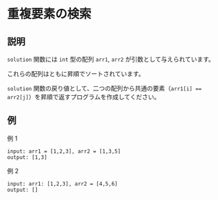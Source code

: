 # 重複要素の検索

## 説明

`solution` 関数には `int` 型の配列 `arr1`, `arr2` が引数として与えられています。

これらの配列はともに昇順でソートされています。

`solution` 関数の戻り値として、二つの配列から共通の要素（`arr1[i] == arr2[j]`）を昇順で返すプログラムを作成してください。

## 例

例 1

```
input: arr1 = [1,2,3], arr2 = [1,3,5]
output: [1,3]
```

例 2

```
input: arr1: [1,2,3], arr2 = [4,5,6]
output: []
```
